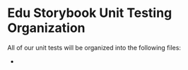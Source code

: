 # Edu Storybook Unit Testing Organization

All of our unit tests will be organized into the following files:

 - 
